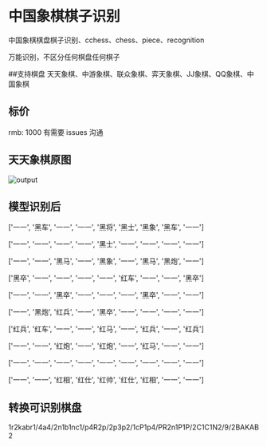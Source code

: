 # 中国象棋棋子识别

中国象棋棋盘棋子识别、cchess、chess、piece、recognition

万能识别，不区分任何棋盘任何棋子

##支持棋盘
天天象棋、中游象棋、联众象棋、弈天象棋、JJ象棋、QQ象棋、中国象棋

## 标价
rmb: 1000 有需要 issues 沟通

## 天天象棋原图
![output](https://user-images.githubusercontent.com/10823306/222218139-2329801c-4d9f-40a6-b2d9-511d2bdc3bd9.png)

## 模型识别后
['一一', '黑车', '一一', '一一', '黑将', '黑士', '黑象', '黑车', '一一']

['一一', '一一', '一一', '一一', '黑士', '一一', '一一', '一一', '一一']

['一一', '一一', '黑马', '一一', '黑象', '一一', '黑马', '黑炮', '一一']

['黑卒', '一一', '一一', '一一', '一一', '红车', '一一', '一一', '黑卒']

['一一', '一一', '黑卒', '一一', '一一', '一一', '黑卒', '一一', '一一']

['一一', '黑炮', '红兵', '一一', '黑卒', '一一', '一一', '一一', '一一']

['红兵', '红车', '一一', '一一', '红马', '一一', '红兵', '一一', '红兵']

['一一', '一一', '红炮', '一一', '红炮', '一一', '红马', '一一', '一一']

['一一', '一一', '一一', '一一', '一一', '一一', '一一', '一一', '一一']

['一一', '一一', '红相', '红仕', '红帅', '红仕', '红相', '一一', '一一']

## 转换可识别棋盘
1r2kabr1/4a4/2n1b1nc1/p4R2p/2p3p2/1cP1p4/PR2n1P1P/2C1C1N2/9/2BAKAB2



